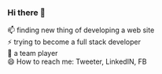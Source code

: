 ### Hi there 👋
📫 finding new thing of developing a web site   
⚡ trying to become a full stack developer    
👯 a team player    
😄 How to reach me: Tweeter, LinkedIN, FB   
